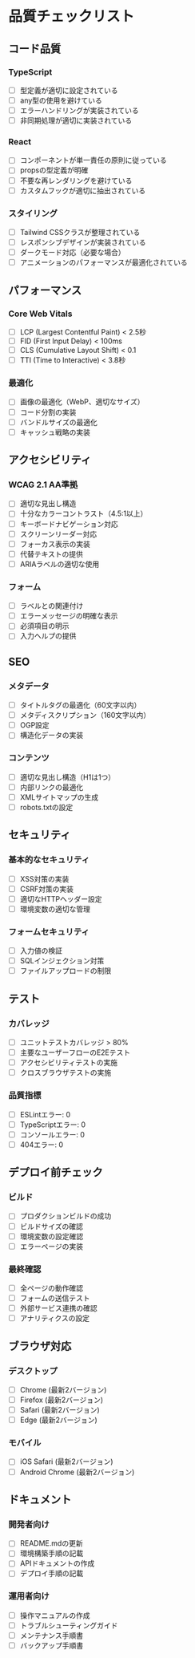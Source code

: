 # 品質チェックリスト

## コード品質

### TypeScript
- [ ] 型定義が適切に設定されている
- [ ] any型の使用を避けている
- [ ] エラーハンドリングが実装されている
- [ ] 非同期処理が適切に実装されている

### React
- [ ] コンポーネントが単一責任の原則に従っている
- [ ] propsの型定義が明確
- [ ] 不要な再レンダリングを避けている
- [ ] カスタムフックが適切に抽出されている

### スタイリング
- [ ] Tailwind CSSクラスが整理されている
- [ ] レスポンシブデザインが実装されている
- [ ] ダークモード対応（必要な場合）
- [ ] アニメーションのパフォーマンスが最適化されている

## パフォーマンス

### Core Web Vitals
- [ ] LCP (Largest Contentful Paint) < 2.5秒
- [ ] FID (First Input Delay) < 100ms
- [ ] CLS (Cumulative Layout Shift) < 0.1
- [ ] TTI (Time to Interactive) < 3.8秒

### 最適化
- [ ] 画像の最適化（WebP、適切なサイズ）
- [ ] コード分割の実装
- [ ] バンドルサイズの最適化
- [ ] キャッシュ戦略の実装

## アクセシビリティ

### WCAG 2.1 AA準拠
- [ ] 適切な見出し構造
- [ ] 十分なカラーコントラスト（4.5:1以上）
- [ ] キーボードナビゲーション対応
- [ ] スクリーンリーダー対応
- [ ] フォーカス表示の実装
- [ ] 代替テキストの提供
- [ ] ARIAラベルの適切な使用

### フォーム
- [ ] ラベルとの関連付け
- [ ] エラーメッセージの明確な表示
- [ ] 必須項目の明示
- [ ] 入力ヘルプの提供

## SEO

### メタデータ
- [ ] タイトルタグの最適化（60文字以内）
- [ ] メタディスクリプション（160文字以内）
- [ ] OGP設定
- [ ] 構造化データの実装

### コンテンツ
- [ ] 適切な見出し構造（H1は1つ）
- [ ] 内部リンクの最適化
- [ ] XMLサイトマップの生成
- [ ] robots.txtの設定

## セキュリティ

### 基本的なセキュリティ
- [ ] XSS対策の実装
- [ ] CSRF対策の実装
- [ ] 適切なHTTPヘッダー設定
- [ ] 環境変数の適切な管理

### フォームセキュリティ
- [ ] 入力値の検証
- [ ] SQLインジェクション対策
- [ ] ファイルアップロードの制限

## テスト

### カバレッジ
- [ ] ユニットテストカバレッジ > 80%
- [ ] 主要なユーザーフローのE2Eテスト
- [ ] アクセシビリティテストの実施
- [ ] クロスブラウザテストの実施

### 品質指標
- [ ] ESLintエラー: 0
- [ ] TypeScriptエラー: 0
- [ ] コンソールエラー: 0
- [ ] 404エラー: 0

## デプロイ前チェック

### ビルド
- [ ] プロダクションビルドの成功
- [ ] ビルドサイズの確認
- [ ] 環境変数の設定確認
- [ ] エラーページの実装

### 最終確認
- [ ] 全ページの動作確認
- [ ] フォームの送信テスト
- [ ] 外部サービス連携の確認
- [ ] アナリティクスの設定

## ブラウザ対応

### デスクトップ
- [ ] Chrome (最新2バージョン)
- [ ] Firefox (最新2バージョン)
- [ ] Safari (最新2バージョン)
- [ ] Edge (最新2バージョン)

### モバイル
- [ ] iOS Safari (最新2バージョン)
- [ ] Android Chrome (最新2バージョン)

## ドキュメント

### 開発者向け
- [ ] README.mdの更新
- [ ] 環境構築手順の記載
- [ ] APIドキュメントの作成
- [ ] デプロイ手順の記載

### 運用者向け
- [ ] 操作マニュアルの作成
- [ ] トラブルシューティングガイド
- [ ] メンテナンス手順書
- [ ] バックアップ手順書